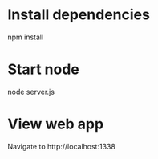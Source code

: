 # Install dependencies

npm install

# Start node

node server.js

# View web app

Navigate to http://localhost:1338
